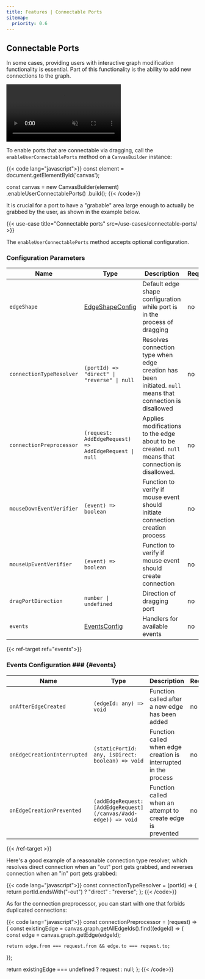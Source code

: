 ```yaml
---
title: Features | Connectable Ports
sitemap:
  priority: 0.6
---
```


## Connectable Ports

In some cases, providing users with interactive graph modification functionality is essential.
Part of this functionality is the ability to add new connections to the graph.

<a href="/use-cases/connectable-ports/" target="_blank" aria-label="Connectable ports">
  <div class="video">
    <video autoplay muted loop>
      <source src="/media/connectable-ports.webm">
    </video>
  </div>
</a>

To enable ports that are connectable via dragging, call the `enableUserConnectablePorts` method on a `CanvasBuilder` instance:

{{< code lang="javascript">}}
const element = document.getElementById('canvas');

const canvas = new CanvasBuilder(element)
  .enableUserConnectablePorts()
  .build();
{{< /code>}}

It is crucial for a port to have a "grabable" area large enough to actually be grabbed by the user, as shown in the example below.

{{< use-case title="Connectable ports" src=/use-cases/connectable-ports/ >}}

The `enableUserConnectablePorts` method accepts optional configuration.

### Configuration Parameters

| Name                     | Type                                                                      | Description                                                                                                            | Required | Default                                    |
|--------------------------|---------------------------------------------------------------------------|------------------------------------------------------------------------------------------------------------------------|----------|--------------------------------------------|
| `edgeShape`              | <a href="/defaults#edge-shape-config" target="_blank">EdgeShapeConfig</a> | Default edge shape configuration while port is in the process of dragging                                              | no       | Same as for canvas                         |
| `connectionTypeResolver` | `(portId) => "direct" \| "reverse" \| null`                               | Resolves connection type when edge creation has been initiated. `null` means that connection is disallowed             | no       | `() => "direct"`                           |
| `connectionPreprocessor` | `(request: AddEdgeRequest) => AddEdgeRequest \| null`                     | Applies modifications to the edge about to be created. `null` means that connection is disallowed.                     | no       | `(request) => request`                     |
| `mouseDownEventVerifier` | `(event) => boolean`                                                      | Function to verify if mouse event should initiate connection creation process                                          | no       | `(event) => event.button === 0`            |
| `mouseUpEventVerifier`   | `(event) => boolean`                                                      | Function to verify if mouse event should create connection                                                             | no       | `(event) => event.button === 0`            |
| `dragPortDirection`      | `number \| undefined`                                                     | Direction of dragging port                                                                                             | no       | `undefined`                                |
| `events`                 | [EventsConfig](#events)                                                   | Handlers for available events                                                                                          | no       | `{}`                                       |

{{< ref-target ref="events">}}

### Events Configuration ### {#events}

| Name                        | Type                                                            | Description                                                      | Required | Default      |
|-----------------------------|-----------------------------------------------------------------|------------------------------------------------------------------|----------|--------------|
| `onAfterEdgeCreated`        | `(edgeId: any) => void`                                         | Function called after a new edge has been added                  | no       | `() => void` |
| `onEdgeCreationInterrupted` | `(staticPortId: any, isDirect: boolean) => void`                | Function called when edge creation is interrupted in the process | no       | `() => void` |
| `onEdgeCreationPrevented`   | `(addEdgeRequest: [AddEdgeRequest](/canvas/#add-edge)) => void` | Function called when an attempt to create edge is prevented      | no       | `() => void` |

{{< /ref-target >}}

Here's a good example of a reasonable connection type resolver, which resolves
direct connection when an "out" port gets grabbed, and reverses connection when an "in" port gets grabbed:

{{< code lang="javascript">}}
const connectionTypeResolver = (portId) => {
  return portId.endsWith("-out") ? "direct" : "reverse";
};
{{< /code>}}

As for the connection preprocessor, you can start with one that forbids
duplicated connections:

{{< code lang="javascript">}}
const connectionPreprocessor = (request) => {
  const existingEdge = canvas.graph.getAllEdgeIds().find((edgeId) => {
    const edge = canvas.graph.getEdge(edgeId);

    return edge.from === request.from && edge.to === request.to;
  });

  return existingEdge === undefined ? request : null;
};
{{< /code>}}
